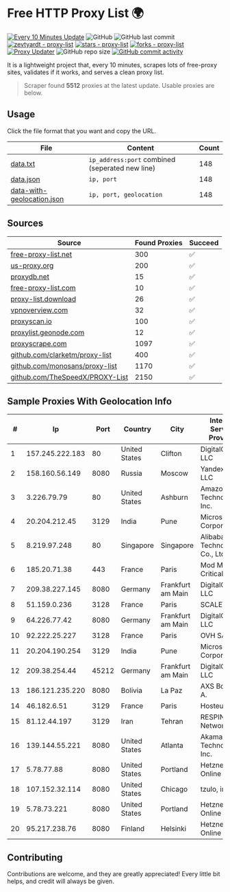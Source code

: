 
# Free HTTP Proxy List 🌍

[![Every 10 Minutes Update](https://github.com/mertguvencli/http-proxy-list/actions/workflows/main.yml/badge.svg?branch=main)](https://github.com/mertguvencli/http-proxy-list/actions/workflows/main.yml)
![GitHub](https://img.shields.io/github/license/mertguvencli/http-proxy-list)
![GitHub last commit](https://img.shields.io/github/last-commit/mertguvencli/http-proxy-list)
[![zevtyardt - proxy-list](https://img.shields.io/static/v1?label=zevtyardt&message=proxy-list&color=blue&logo=github)](https://github.com/zevtyardt/proxy-list "Go to GitHub repo")
[![stars - proxy-list](https://img.shields.io/github/stars/zevtyardt/proxy-list?style=social)](https://github.com/zevtyardt/proxy-list)
[![forks - proxy-list](https://img.shields.io/github/forks/zevtyardt/proxy-list?style=social)](https://github.com/zevtyardt/proxy-list)
[![Proxy Updater](https://github.com/zevtyardt/proxy-list/workflows/Proxy%20Updater/badge.svg)](https://github.com/zevtyardt/proxy-list/actions?query=workflow:"Proxy+Updater")
![GitHub repo size](https://img.shields.io/github/repo-size/zevtyardt/proxy-list)
[![GitHub commit activity](https://img.shields.io/github/commit-activity/m/zevtyardt/proxy-list?logo=commits)](https://github.com/zevtyardt/proxy-list/commits/main)

It is a lightweight project that, every 10 minutes, scrapes lots of free-proxy sites, validates if it works, and serves a clean proxy list.

> Scraper found **5512** proxies at the latest update. Usable proxies are below.

## Usage

Click the file format that you want and copy the URL.

|File|Content|Count|
|----|-------|-----|
|[data.txt](https://raw.githubusercontent.com/mertguvencli/http-proxy-list/main/proxy-list/data.txt)|`ip_address:port` combined (seperated new line)|148|
|[data.json](https://raw.githubusercontent.com/mertguvencli/http-proxy-list/main/proxy-list/data.json)|`ip, port`|148|
|[data-with-geolocation.json](https://raw.githubusercontent.com/mertguvencli/http-proxy-list/main/proxy-list/data-with-geolocation.json)|`ip, port, geolocation`|148|

## Sources

|Source|Found Proxies|Succeed|
|------|-------------|-------|
|[free-proxy-list.net](https://free-proxy-list.net)|300|✅|
|[us-proxy.org](https://www.us-proxy.org)|200|✅|
|[proxydb.net](http://proxydb.net)|15|✅|
|[free-proxy-list.com](https://free-proxy-list.com/?page=&port=&type%5B%5D=http&type%5B%5D=https&up_time=0&search=Search)|10|✅|
|[proxy-list.download](https://www.proxy-list.download/HTTP)|26|✅|
|[vpnoverview.com](https://vpnoverview.com/privacy/anonymous-browsing/free-proxy-servers)|32|✅|
|[proxyscan.io](https://www.proxyscan.io)|100|✅|
|[proxylist.geonode.com](https://proxylist.geonode.com/api/proxy-list?limit=300&page=1&sort_by=lastChecked&sort_type=desc&protocols=http,https)|12|✅|
|[proxyscrape.com](https://api.proxyscrape.com/v2/?request=displayproxies&protocol=http&timeout=10000&country=all&ssl=all&anonymity=all)|1097|✅|
|[github.com/clarketm/proxy-list](https://raw.githubusercontent.com/clarketm/proxy-list/master/proxy-list-raw.txt)|400|✅|
|[github.com/monosans/proxy-list](https://raw.githubusercontent.com/monosans/proxy-list/main/proxies/http.txt)|1170|✅|
|[github.com/TheSpeedX/PROXY-List](https://raw.githubusercontent.com/TheSpeedX/PROXY-List/master/http.txt)|2150|✅|


## Sample Proxies With Geolocation Info

|#|Ip|Port|Country|City|Internet Service Provider|
|-|--|----|-------|----|-------------------------|
|1|157.245.222.183|80|United States|Clifton|DigitalOcean, LLC|
|2|158.160.56.149|8080|Russia|Moscow|Yandex.Cloud LLC|
|3|3.226.79.79|80|United States|Ashburn|Amazon Technologies Inc.|
|4|20.204.212.45|3129|India|Pune|Microsoft Corporation|
|5|8.219.97.248|80|Singapore|Singapore|Alibaba (US) Technology Co., Ltd.|
|6|185.20.71.38|443|France|Paris|Mod Mission Critical LLC|
|7|209.38.227.145|8080|Germany|Frankfurt am Main|DigitalOcean, LLC|
|8|51.159.0.236|3128|France|Paris|SCALEWAY|
|9|64.226.77.42|8080|Germany|Frankfurt am Main|DigitalOcean, LLC|
|10|92.222.25.227|3128|France|Paris|OVH SAS|
|11|20.204.190.254|3129|India|Pune|Microsoft Corporation|
|12|209.38.254.44|45212|Germany|Frankfurt am Main|DigitalOcean, LLC|
|13|186.121.235.220|8080|Bolivia|La Paz|AXS Bolivia S. A.|
|14|46.182.6.51|3129|France|Paris|Hosteur SAS|
|15|81.12.44.197|3129|Iran|Tehran|RESPINA Networks|
|16|139.144.55.221|8080|United States|Atlanta|Akamai Technologies, Inc.|
|17|5.78.77.88|8080|United States|Portland|Hetzner Online GmbH|
|18|107.152.32.114|8080|United States|Chicago|tzulo, inc.|
|19|5.78.73.221|8080|United States|Portland|Hetzner Online GmbH|
|20|95.217.238.76|8080|Finland|Helsinki|Hetzner Online GmbH|



## Contributing

Contributions are welcome, and they are greatly appreciated! Every
little bit helps, and credit will always be given.

